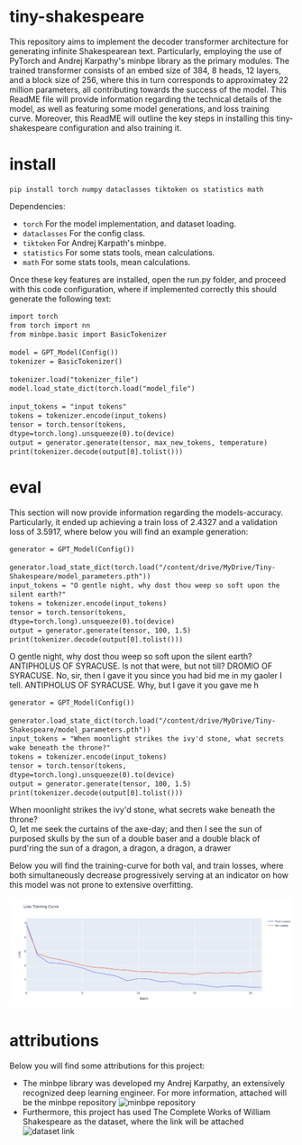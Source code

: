 # tiny-shakespeare
This repository aims to implement the decoder transformer architecture for generating infinite Shakespearean text. Particularly, employing the use of PyTorch and Andrej Karpathy's minbpe library as the primary modules. The trained transformer consists of an embed size of 384, 8 heads, 12 layers, and a block size of 256, where this in turn corresponds to approximatey 22 million parameters, all contributing towards the success of the model. This ReadME file will provide information regarding the technical details of the model, as well as featuring some model generations, and loss training curve. Moreover, this ReadME will outline the key steps in installing this tiny-shakespeare configuration and also training it.


# install
```
pip install torch numpy dataclasses tiktoken os statistics math
```
Dependencies:
- `torch` For the model implementation, and dataset loading.
- `dataclasses` For the config class.
- `tiktoken` For Andrej Karpath's minbpe.
- `statistics` For some stats tools, mean calculations.
- `math` For some stats tools, mean calculations.

Once these key features are installed, open the run.py folder, and proceed with this code configuration, where if implemented correctly this should generate the following text:

```
import torch
from torch import nn
from minbpe.basic import BasicTokenizer

model = GPT_Model(Config())
tokenizer = BasicTokenizer()

tokenizer.load("tokenizer_file")
model.load_state_dict(torch.load("model_file")

input_tokens = "input tokens"
tokens = tokenizer.encode(input_tokens)
tensor = torch.tensor(tokens, dtype=torch.long).unsqueeze(0).to(device)
output = generator.generate(tensor, max_new_tokens, temperature)
print(tokenizer.decode(output[0].tolist()))
```

# eval
This section will now provide information regarding the models-accuracy. Particularly, it ended up achieving a train loss of 2.4327 and a validation loss of 3.5917, where below you will find an example generation:

```
generator = GPT_Model(Config())

generator.load_state_dict(torch.load("/content/drive/MyDrive/Tiny-Shakespeare/model_parameters.pth"))
input_tokens = "O gentle night, why dost thou weep so soft upon the silent earth?"
tokens = tokenizer.encode(input_tokens)
tensor = torch.tensor(tokens, dtype=torch.long).unsqueeze(0).to(device)
output = generator.generate(tensor, 100, 1.5)
print(tokenizer.decode(output[0].tolist()))
```
O gentle night, why dost thou weep so soft upon the silent earth?
ANTIPHOLUS OF SYRACUSE. Is not that were, but not till?
DROMIO OF SYRACUSE. No, sir, then I gave it you since you had
  bid me in my gaoler I tell.
ANTIPHOLUS OF SYRACUSE. Why, but I gave it you gave me h

```
generator = GPT_Model(Config())

generator.load_state_dict(torch.load("/content/drive/MyDrive/Tiny-Shakespeare/model_parameters.pth"))
input_tokens = "When moonlight strikes the ivy'd stone, what secrets wake beneath the throne?"
tokens = tokenizer.encode(input_tokens)
tensor = torch.tensor(tokens, dtype=torch.long).unsqueeze(0).to(device)
output = generator.generate(tensor, 100, 1.5)
print(tokenizer.decode(output[0].tolist()))
```
When moonlight strikes the ivy'd stone, what secrets wake beneath the throne?  
    O, let me seek the curtains of the axe-day;
    and then I see the sun of purposed skulls by
    the sun of a double baser and a double black of purd'ring
    the sun of a dragon, a dragon, a dragon, a drawer

Below you will find the training-curve for both val, and train losses, where both simultaneously decrease progressively serving at an indicator on how this model was not prone to extensive overfitting.

![training-curve](training-curve)

# attributions
Below you will find some attributions for this project:
- The minbpe library was developed my Andrej Karpathy, an extensively recognized deep learning engineer. For more information, attached will be the minbpe repository ![minbpe repository](https://github.com/karpathy/minbpe)
- Furthermore, this project has used The Complete Works of William Shakespeare as the dataset, where the link will be attached ![dataset link](https://www.gutenberg.org/ebooks/100)



